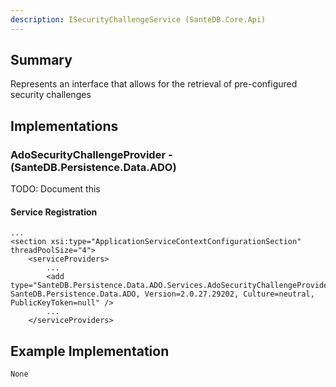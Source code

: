 ```yaml
---
description: ISecurityChallengeService (SanteDB.Core.Api)
---
```


## Summary
Represents an interface that allows for the retrieval of pre-configured security challenges

## Implementations


### AdoSecurityChallengeProvider - (SanteDB.Persistence.Data.ADO)
TODO: Document this

#### Service Registration
```
...
<section xsi:type="ApplicationServiceContextConfigurationSection" threadPoolSize="4">
	<serviceProviders>
		...
		<add type="SanteDB.Persistence.Data.ADO.Services.AdoSecurityChallengeProvider, SanteDB.Persistence.Data.ADO, Version=2.0.27.29202, Culture=neutral, PublicKeyToken=null" />
		...
	</serviceProviders>
```
## Example Implementation
```
None
```
